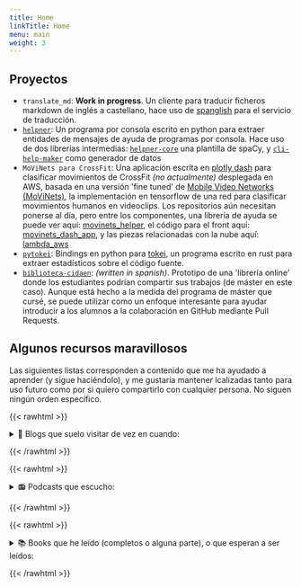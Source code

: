 ```yaml
---
title: Home
linkTitle: Home
menu: main
weight: 3
---
```



## Proyectos

- `translate_md`: **Work in progress**. Un cliente para traducir ficheros markdown de inglés a 
castellano, hace uso de [spanglish](https://github.com/plaguss/spanglish) para el servicio de traducción.
- [`helpner`](https://github.com/plaguss/helpner): Un programa por consola escrito en python para extraer entidades
de mensajes de ayuda de programas por consola. Hace uso de dos librerías intermedias: [`helpner-core`](https://github.com/plaguss/helpner-core)
una plantilla de spaCy, y [`cli-help-maker`](https://github.com/plaguss/cli-help-maker) como generador de datos
- `MoViNets para CrossFit`: Una aplicación escrita en [plotly dash](https://dash.plotly.com/) para clasificar movimientos
de CrossFit _(no actualmente)_ desplegada en AWS, basada en una versión 'fine tuned' de [Mobile Video Networks (MoViNets)](https://github.com/tensorflow/models/tree/master/official/projects/movinet), la implementación
en tensorflow de una red para clasificar movimientos humanos en videoclips. Los repositorios
aún necesitan ponerse al día, pero entre los componentes, una librería de ayuda se puede ver
aquí: [movinets_helper](https://github.com/plaguss/movinets_helper), el código para el front aquí: [movinets_dash_app](https://github.com/plaguss/movinets_dash_app), y las piezas relacionadas con la nube aquí: [lambda_aws](https://github.com/plaguss/tfm-misc/tree/main/lambda_aws)
- [`pytokei`](https://github.com/plaguss/pytokei): Bindings en python para [tokei](https://github.com/XAMPPRocky/tokei), 
un programa escrito en rust para extraer estadísticos sobre el código fuente.
- [`biblioteca-cidaen`](https://github.com/plaguss/biblioteca-cidaen): _(written in spanish)_. Prototipo de una 'librería online' donde los estudiantes
podrían compartir sus trabajos (de máster en este caso).
Aunque está hecho a la medida del programa de máster que cursé, se puede
utilizar como un enfoque interesante para ayudar introducir a los alumnos
a la colaboración en GitHub mediante Pull Requests.

## Algunos recursos maravillosos
Las siguientes listas corresponden a contenido que me ha 
ayudado a aprender (y sigue haciéndolo), y me gustaría mantener lcalizadas
tanto para uso futuro como por si quiero compartirlo con cualquier persona.
No siguen ningún orden específico.


{{< rawhtml >}}
 <details>
<summary> 📔 Blogs que suelo visitar de vez en cuando:</summary> 
{{< /rawhtml >}}

- [https://snarky.ca/](https://snarky.ca/)
- [https://pradyunsg.me/blog/](https://pradyunsg.me/blog/)
- [https://textual.textualize.io/blog/](https://textual.textualize.io/blog/)
- [https://explosion.ai/blog](https://explosion.ai/blog)
- [https://ljvmiranda921.github.io](https://ljvmiranda921.github.io)
- [https://www.peterbaumgartner.com/blog/](https://www.peterbaumgartner.com/blog/)
- [https://stackoverflow.blog/](https://stackoverflow.blog/)
- [https://github.blog/](https://github.blog/)
- [https://lucumr.pocoo.org/](https://lucumr.pocoo.org/)
- [https://netflixtechblog.com/](https://netflixtechblog.com/)
- [https://wandb.ai/site/articles](https://wandb.ai/site/articles)
- [https://huggingface.co/blog](https://huggingface.co/blog)
- [https://blog.ganssle.io/](https://blog.ganssle.io/)
- [https://pytorch.org/blog/](https://pytorch.org/blog/)
- [https://www.anyscale.com/blog](https://www.anyscale.com/blog)
- [https://simonwillison.net/](https://simonwillison.net/)
- [https://lilianweng.github.io](https://lilianweng.github.io)
- [https://jalammar.github.io/](https://jalammar.github.io/)
- [https://alvarobartt.github.io/](https://alvarobartt.github.io/)

{{< rawhtml >}}
 </details>
 
{{< /rawhtml >}}

{{< rawhtml >}}
 <details>
<summary> 📻 Podcasts que escucho:</summary> 
{{< /rawhtml >}}

- [The Stack Overflow Podcast](https://stackoverflow.blog/podcast/)
- [Podcast.__init__](https://www.pythonpodcast.com/)
- [The Machine Learning Podcast](https://www.themachinelearningpodcast.com/)
- [Data Engineering Podcast](https://www.dataengineeringpodcast.com/)
- [The Real Python Podcast](https://realpython.com/podcasts/rpp/)
- [The Changelog](https://changelog.com/podcast)
- [Test & Code in Python](https://testandcode.com/)
- [Talk Python To Me](https://talkpython.fm/)
- [The Rustacean Station Podcast](https://rustacean-station.org/)
- [Python Bytes](https://pythonbytes.fm/)
- [Practical AI](https://changelog.com/practicalai)
- [Open Source Startup Podcast](https://podcasts.google.com/search/Open%20Source%20Startup%20Podcast)
- [MLOps.community](https://podcast.mlops.community/)
- [Gradient Dissent](https://podcast.wandb.com/)

{{< rawhtml >}}
 </details>
 
{{< /rawhtml >}}

{{< rawhtml >}}
 <details>
<summary> 📚 Books que he leído (completos o alguna parte), o que esperan a ser leídos:</summary> 
{{< /rawhtml >}}

- [Natural Language Processing with PyTorch: Build Intelligent Language Applications Using Deep Learning](https://www.amazon.com/Natural-Language-Processing-PyTorch-Applications/dp/1491978236)
- [Natural Language Processing with Transformers](https://www.oreilly.com/library/view/natural-language-processing/9781098136789/)
- [Building Data Science Applications with FastAPI](https://www.oreilly.com/library/view/building-data-science/9781801079211/)
- [Fundamentals of Data Engineering](https://www.oreilly.com/library/view/fundamentals-of-data/9781098108298/)
- [Designing Data-Intensive Applications](https://www.oreilly.com/library/view/designing-data-intensive-applications/9781491903063/)
- [Building Machine Learning Systems with Python](https://www.amazon.com/Building-Machine-Learning-Systems-Python/dp/1782161406)
- [High Performance Python](https://www.oreilly.com/library/view/high-performance-python/9781492055013/)
- [Fluent Python](https://www.oreilly.com/library/view/fluent-python-2nd/9781492056348/)
- [Python for Data Analysis](https://www.oreilly.com/library/view/python-for-data/9781449323592/)
- [Python Cookbook](https://www.oreilly.com/library/view/python-cookbook-3rd/9781449357337/)
- [Big Data and Machine Learning in Quantitative Investment](https://www.amazon.com/Data-Machine-Learning-Quantitative-Investment/dp/1119522226)
- [Programming: Principles and Practice Using C++](https://www.amazon.com/Programming-Principles-Practice-Using-C-ebook/dp/B00KPTEH8C?ref_=ast_author_dp)
- [Cython](https://www.oreilly.com/library/view/cython/9781491901731/)
- [Mastering Object-Oriented Python](https://www.oreilly.com/library/view/mastering-object-oriented-python/9781789531367/)
- [Clean Code: A Handbook of Agile Software Craftsmanship](https://www.amazon.com/Clean-Code-Handbook-Software-Craftsmanship/dp/0132350882)
- [Feature Engineering for Machine Learning](https://www.oreilly.com/library/view/feature-engineering-for/9781491953235/)
- [Hands-On Machine Learning with Scikit-Learn]( Keras)
- [Web Scraping with Python](https://www.oreilly.com/library/view/web-scraping-with/9781491985564/)
- [CPython Internals](https://realpython.com/products/cpython-internals-book/)

{{< rawhtml >}}
 </details>
 
{{< /rawhtml >}}